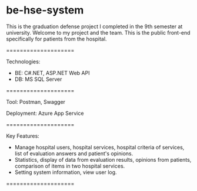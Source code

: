 # be-hse-system
This is the graduation defense project I completed in the 9th semester at university. Welcome to my project and the team. This is the public front-end specifically for patients from the hospital.

====================

Technologies:
- BE: C#.NET, ASP.NET Web API 
- DB: MS SQL Server

====================

Tool: Postman, Swagger

Deployment: Azure App Service

====================

Key Features:
- Manage hospital users, hospital services, hospital criteria of services, list of evaluation answers and patient's opinions.
- Statistics, display of data from evaluation results, opinions from patients, comparison of items in two hospital services.
- Setting system information, view user log.

====================
